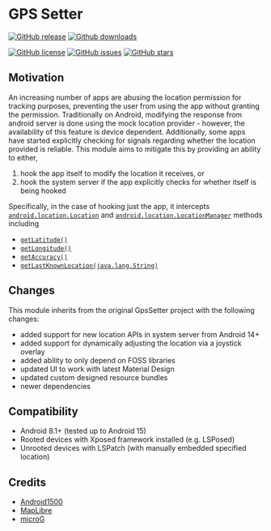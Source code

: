 # GPS Setter

[![GitHub release](https://img.shields.io/github/v/release/jqssun/android-gps-setter)]()
[![Github downloads](https://img.shields.io/github/downloads/jqssun/android-gps-setter/total)]()
  
[![GitHub license](https://img.shields.io/github/license/jqssun/android-gps-setter)](https://github.com/jqssun/android-gps-setter/blob/master/LICENSE)
[![GitHub issues](https://img.shields.io/github/issues/jqssun/android-gps-setter)](https://github.com/jqssun/android-gps-setter/issues)
[![GitHub stars](https://img.shields.io/github/stars/jqssun/android-gps-setter)](https://github.com/jqssun/android-gps-setter/stargazers)

<!-- 
[![LSPosed](https://img.shields.io/github/downloads/Xposed-Modules-Repo/com.jqssun.android-gps-setter/total?label=LSPosed%20Repo&logo=Android&style=flat&labelColor=F48FB1&logoColor=ffffff)](https://github.com/Xposed-Modules-Repo/com.jqssun.android-gps-setter/releases)
[![Github downloads](https://img.shields.io/github/downloads/jqssun/android-gps-setter/total?label=Release)]()
![](https://github.com/Xposed-Modules-Repo/io.github.jqssun.gps-setter/blob/main/banner.png) 
-->

## Motivation

An increasing number of apps are abusing the location permission for tracking purposes, preventing the user from using the app without granting the permission. Traditionally on Android, modifying the response from android server is done using the mock location provider - however, the availability of this feature is device dependent. Additionally, some apps have started explicitly checking for signals regarding whether the location provided is reliable. This module aims to mitigate this by providing an ability to either,
1. hook the app itself to modify the location it receives, or
2. hook the system server if the app explicitly checks for whether itself is being hooked

Specifically, in the case of hooking just the app, it intercepts [`android.location.Location`](https://developer.android.com/reference/android/location/Location) and [`android.location.LocationManager`](https://developer.android.com/reference/android/location/LocationManager) methods including
- [`getLatitude()`](https://developer.android.com/reference/android/location/Location#getLatitude())
- [`getLongitude()`](https://developer.android.com/reference/android/location/Location#getLongitude())
- [`getAccuracy()`](https://developer.android.com/reference/android/location/Location#getAccuracy())
- [`getLastKnownLocation(java.lang.String)`](https://developer.android.com/reference/android/location/LocationManager#getLastKnownLocation(java.lang.String))

## Changes

This module inherits from the original GpsSetter project with the following changes:
- added support for new location APIs in system server from Android 14+
- added support for dynamically adjusting the location via a joystick overlay
- added ability to only depend on FOSS libraries
- updated UI to work with latest Material Design
- updated custom designed resource bundles
- newer dependencies

## Compatibility

- Android 8.1+ (tested up to Android 15)
- Rooted devices with Xposed framework installed (e.g. LSPosed)
- Unrooted devices with LSPatch (with manually embedded specified location)

## Credits

- [Android1500](https://github.com/Android1500/GpsSetter)
- [MapLibre](https://github.com/maplibre/maplibre-native)
- [microG](https://github.com/microg/GmsCore)